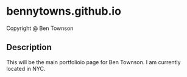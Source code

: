 # bennytowns.github.io

 Copyright @ Ben Townson
 
## Description

  This will be the main portfolioio page for Ben Townson.  I am currently located in NYC.
